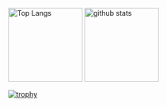 <p align="left"> 
  <img alt="Top Langs" height="150px" src="https://github-readme-stats.vercel.app/api/top-langs/?username=imamura-slab&layout=compact&show_icons=true&theme=onedark" />
  <img alt="github stats" height="150px" src="https://github-readme-stats.vercel.app/api?username=imamura-slab&theme=onedark&show_icons=ture" />
</p>

[![trophy](https://github-profile-trophy.vercel.app/?username=imamura-slab&theme=onedark&column=8
)](https://github.com/ryo-ma/github-profile-trophy)


<!--
**imamura-slab/imamura-slab** is a ✨ _special_ ✨ repository because its `README.md` (this file) appears on your GitHub profile.

Here are some ideas to get you started:

- 🔭 I’m currently working on ...
- 🌱 I’m currently learning ...
- 👯 I’m looking to collaborate on ...
- 🤔 I’m looking for help with ...
- 💬 Ask me about ...
- 📫 How to reach me: ...
- 😄 Pronouns: ...
- ⚡ Fun fact: ...
-->
